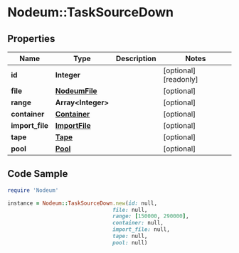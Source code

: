 # Nodeum::TaskSourceDown

## Properties

Name | Type | Description | Notes
------------ | ------------- | ------------- | -------------
**id** | **Integer** |  | [optional] [readonly] 
**file** | [**NodeumFile**](NodeumFile.md) |  | [optional] 
**range** | **Array&lt;Integer&gt;** |  | [optional] 
**container** | [**Container**](Container.md) |  | [optional] 
**import_file** | [**ImportFile**](ImportFile.md) |  | [optional] 
**tape** | [**Tape**](Tape.md) |  | [optional] 
**pool** | [**Pool**](Pool.md) |  | [optional] 

## Code Sample

```ruby
require 'Nodeum'

instance = Nodeum::TaskSourceDown.new(id: null,
                                 file: null,
                                 range: [150000, 290000],
                                 container: null,
                                 import_file: null,
                                 tape: null,
                                 pool: null)
```


